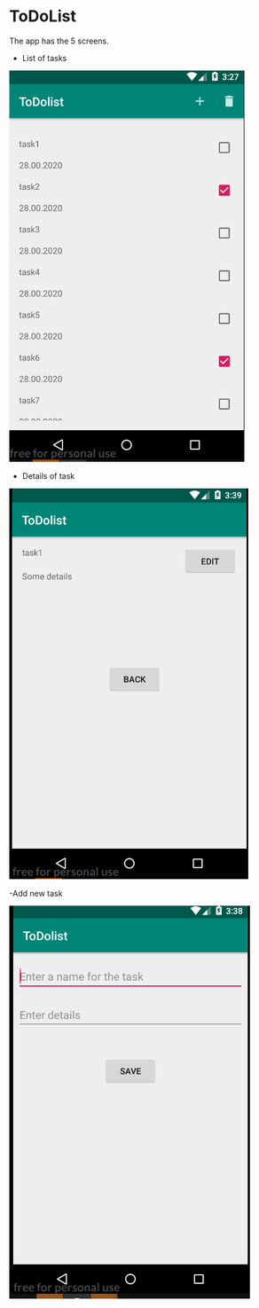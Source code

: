 # ToDoList
The app has the 5 screens.
- List of tasks

![ScreenShot](images/Main.png)

- Details of task

![ScreenShot](images/ShowAndEdit.png)

-Add new task

![ScreenShot](images/Add.png)
